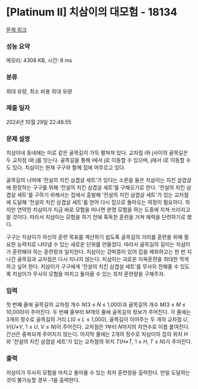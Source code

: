 # [Platinum II] 치삼이의 대모험 - 18134 

[문제 링크](https://www.acmicpc.net/problem/18134) 

### 성능 요약

메모리: 4308 KB, 시간: 8 ms

### 분류

최대 유량, 최소 비용 최대 유량

### 제출 일자

2024년 10월 29일 22:48:55

### 문제 설명

<p>치삼이네 동네에는 미로 같은 골목길이 가득 펼쳐져 있다. 교차점 i와 j사이의 골목길은 두 교차점 i와 j를 잇는다. 골목길을 통해 i에서 j로 이동할 수 있으며, j에서 i로 이동할 수도 있다. 치삼이는 현재 구구와 함께 집에 머무르고 있다.</p>

<p>골목길의 너머에 ‘전설의 치킨 삼겹살 세트’가 있다는 소문을 들은 치삼이는 치킨 삼겹살에 환장하는 구구를 위해 ‘전설의 치킨 삼겹살 세트’를 구해오기로 한다. '전설의 치킨 삼겹살 세트'를 구하기 위해서는 집에서 출발해 '전설의 치킨 삼겹살 세트'가 있는 교차점에 도달해 '전설의 치킨 삼겹살 세트'를 얻어 다시 집으로 돌아오는 여정이 필요하다. 하지만 연약한 치삼이가 지금 바로 모험을 떠나면 분명 모험을 하는 도중에 지쳐 쓰러지고 말 것이다. 따라서 치삼이는 모험을 하기 전에 혹독한 훈련을 거쳐 체력을 단련하기로 했다.</p>

<p>구구는 치삼이가 자신의 훈련 목표를 계산하기 쉽도록 골목길의 거리를 훈련을 위해 필요한 능력치로 나타낼 수 있는 새로운 단위를 만들었다. 따라서 골목길의 길이는 치삼이가 훈련해야 하는 훈련량과 일치한다. 치삼이는 강박증이 있어 집을 제외하고는 한 번 지나간 골목길과 교차점은 다시 지나지 않는다. 치삼이는 괴로운 지옥훈련을 최대한 적게 하고 싶어 한다. 치삼이가 구구에게 ‘전설의 치킨 삼겹살 세트’를 무사히 전해줄 수 있도록 치삼이가 무사히 모험을 마치고 돌아올 수 있는 최저 훈련량을 구해주자.</p>

### 입력 

 <p>첫 번째 줄에 골목길의 교차점 개수 <em>N</em>(3 ≤ <em>N</em> ≤ 1,000)과 골목길의 개수 <em>M</em>(3 ≤ <em>M</em> ≤ 10,000)이 주어진다. 두 번째 줄부터 <em>M</em>개의 줄에 골목길의 정보가 주어진다. 각 줄에는 3개의 정수로 골목길의 거리 <em>L</em>(0 ≤ <em>L</em> ≤ 1,000), 골목길이 이어주는 두 개의 교차점 <em>U</em>, <em>V</em>(<em>U</em>≠<em>V</em>, 1 ≤ <em>U</em>, <em>V</em> ≤ <em>N</em>)이 주어진다. 교차점은 1부터 <em>N</em>까지의 자연수로 이름 붙여진다. 간선은 중복되게 주어지지 않는다. 마지막 줄에는 2개의 정수로 치삼이의 집의 위치 <em>H</em>와 '전설의 치킨 삼겹살 세트'가 있는 교차점의 위치 <em>T</em>(<i>H</i>≠<i>T,</i> 1 ≤ <i>H,</i> <em>T</em> ≤ <em>N</em>)가 주어진다.</p>

### 출력 

 <p>치삼이가 무사히 모험을 마치고 돌아올 수 있는 최저 훈련량을 출력한다. 만일 도달하는 것이 불가능할 경우 -1을 출력한다.</p>

